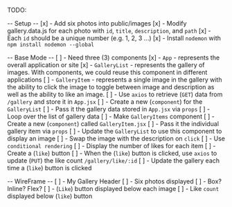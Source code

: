 TODO:

-- Setup --
    [x] - Add six photos into public/images
    [x] - Modify gallery.data.js for each photo with `id`, `title`, `description`, and `path`
        [x] - Each `id` should be a unique number (e.g. 1, 2, 3 ...)
    [x] - Install `nodemon` with `npm install nodemon --global`

-- Base Mode --
    [ ] - Need three (3) components
        [x] - `App` - represents the overall application or site 
        [x] - `GalleryList` - represents the gallery of images. With components, we could reuse this component in different applications
        [ ] - `GalleryItem` - represents a single image in the gallery with the ability to click the image to toggle between image and description as well as the ability to like an image.
    [ ] - Use `axios` to retrieve (`GET`) data from `/gallery` and store it in `App.jsx`
    [ ] - Create a new (`component`) for the `GalleryList`
        [ ] - Pass it the gallery data stored in `App.jsx` via `props`
            [ ] - Loop over the list of gallery data
            [ ] - Make `GalleryItems` component
    [ ] - Create a new (`component`) called `GalleryItem.jsx`
        [ ] - Pass it the individual gallery item via `props`
            [ ] - Update the `GalleryList` to use this component to display an image
            [ ] - Swap the image with the description on `click`
            [ ] - Use `conditional rendering`
            [ ] - Display the number of likes for each item
                [ ] - Create a (`like`) button
            [ ] - When the (`like`) button is clicked, use `axios` to update (`PUT`) the like count `/gallery/like/:id`
            [ ] - Update the gallery each time a (`like`) button is clicked

-- WireFrame --
    [ ] - My Gallery Header
    [ ] - Six photos displayed
        [ ] - Box? Inline? Flex?
        [ ] - (`Like`) button displayed below each image
        [ ] - Like `count` displayed below (`like`) button 